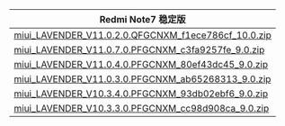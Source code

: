 | Redmi Note7  稳定版    |
| ---- |
| [miui_LAVENDER_V11.0.2.0.QFGCNXM_f1ece786cf_10.0.zip](https://hugeota.d.miui.com/V11.0.2.0.QFGCNXM/miui_LAVENDER_V11.0.2.0.QFGCNXM_f1ece786cf_10.0.zip)    |
| [miui_LAVENDER_V11.0.7.0.PFGCNXM_c3fa9257fe_9.0.zip](https://hugeota.d.miui.com/V11.0.7.0.PFGCNXM/miui_LAVENDER_V11.0.7.0.PFGCNXM_c3fa9257fe_9.0.zip)    |
| [miui_LAVENDER_V11.0.4.0.PFGCNXM_80ef43dc45_9.0.zip](https://hugeota.d.miui.com/V11.0.4.0.PFGCNXM/miui_LAVENDER_V11.0.4.0.PFGCNXM_80ef43dc45_9.0.zip)    |
| [miui_LAVENDER_V11.0.3.0.PFGCNXM_ab65268313_9.0.zip](https://hugeota.d.miui.com/V11.0.3.0.PFGCNXM/miui_LAVENDER_V11.0.3.0.PFGCNXM_ab65268313_9.0.zip)    |
| [miui_LAVENDER_V10.3.4.0.PFGCNXM_93db02ebf6_9.0.zip](https://hugeota.d.miui.com/V10.3.4.0.PFGCNXM/miui_LAVENDER_V10.3.4.0.PFGCNXM_93db02ebf6_9.0.zip)    |
| [miui_LAVENDER_V10.3.3.0.PFGCNXM_cc98d908ca_9.0.zip](https://hugeota.d.miui.com/V10.3.3.0.PFGCNXM/miui_LAVENDER_V10.3.3.0.PFGCNXM_cc98d908ca_9.0.zip)    |
